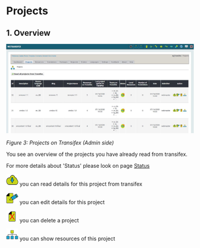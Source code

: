 # Projects

## 1. Overview

![](../.gitbook/assets/2projects.jpg)

_Figure 3: Projects on Transifex \(Admin side\)_

You see an overview of the projects you have already read from transifex.

For more details about 'Status' please look on page [Status](status.md)

![](../.gitbook/assets/readtx.png) you can read details for this project from transifex

![](../.gitbook/assets/edit.png) you can edit details for this project

![](../.gitbook/assets/delete.png) you can delete a project

![](../.gitbook/assets/resources.png) you can show resources of this project
